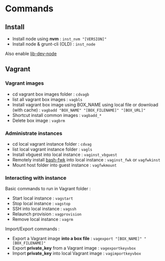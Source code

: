 # Commands

## Install

* Install node using **nvm** : ```inst_nvm "[VERSION]"```
* Install node & grunt-cli (OLD) : ```inst_node```

Also enable [lib-dev-node](../../libs#library-dev-node)

## Vagrant

### Vagrant images

* cd vagrant box images folder : ```cdvagb```
* list all vagrant box images : ```vagbls```
* Install vagrant box image using BOX\_NAME using local file or download (with cache) : ```vagbadd "BOX_NAME" "[BOX_FILENAME]" "[BOX_URL]"```
* Shortcut install common images : ```vagbadd_*```
* Delete box image : ```vagbrm```

### Administrate instances

* cd local vagrant instance folder : ```cdvag```
* list local vagrant instance folder : ```vagls```
* Install vbguest into local instance : ```vaginst_vbguest```
* Remotely install [bash-fwk](https://github.com/frtu/bash-fwk) into local instance : ```vaginst_fwk``` or ```vagfwkinst``` 
* Mount host folder into guest instance : ```vagfwkmount```

### Interacting with instance

Basic commands to run in Vagrant folder :

* Start local instance : ```vagstart```
* Stop local instance : ```vagstop```
* SSH into local instance : ```vagssh```
* Relaunch provision : ```vagprovision ```
* Remove local instance : ```vagrm```

Import/Export commands :

* Export a Vagrant image **into a box file** : ```vagexport "[BOX_NAME]" "[BOX_FILENAME]"```
* Export **private_key** from a Vagrant image  : ```vagexportkeyvbox```
* Import **private_key** into local Vagrant image  : ```vagimportkeyvbox```
